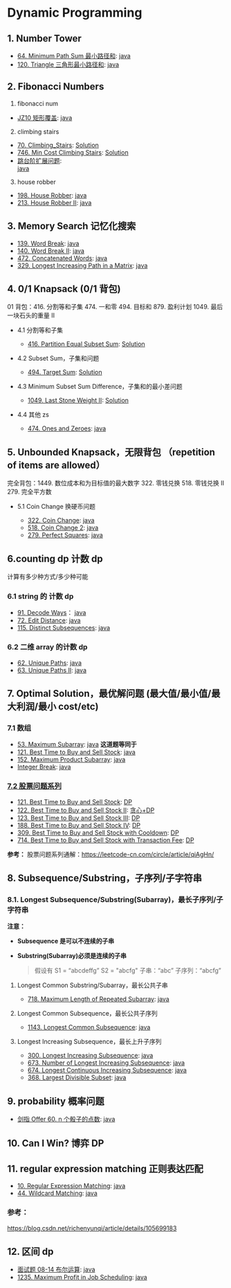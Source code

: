 # Dynamic Programming

## 1. Number Tower

- [64. Minimum Path Sum 最小路径和](https://leetcode.com/problems/minimum-path-sum/):
  [java](/solution_java/0064_Minimum_Path_Sum.java)
- [120. Triangle 三角形最小路径和](https://leetcode.com/problems/triangle/):
  [java](/solution_java/0120_Triangle.java)

## 2. Fibonacci Numbers

1. fibonacci num

- [JZ10 矩形覆盖](https://www.nowcoder.com/practice/72a5a919508a4251859fb2cfb987a0e6?tpId=13&&tqId=11163&rp=1&ru=/ta/coding-interviews&qru=/ta/coding-interviews/question-ranking):
  [java](/牛客网/矩形覆盖.md)

2. climbing stairs

- [70. Climbing_Stairs](https://leetcode.com/problems/climbing-stairs/):
  [Solution](/solution_java/0070_Climbing_Stairs.java)
- [746. Min Cost Climbing Stairs](https://leetcode.com/problems/min-cost-climbing-stairs/):
  [Solution](/solution_java/0746_Min_Cost_Climbing_Stairs.java)
- [跳台阶扩展问题](https://www.nowcoder.com/practice/22243d016f6b47f2a6928b4313c85387?tpId=13&&tqId=11162&rp=1&ru=/ta/coding-interviews&qru=/ta/coding-interviews/question-ranking):  
  [java](/牛客网/跳台阶扩展问题.java)

3. house robber

- [198. House Robber](https://leetcode.com/problems/house-robber/):
  [java](/solution_java/0198_House_Robber.java)
- [213. House Robber II](https://leetcode.com/problems/house-robber-ii/):
  [java](/solution_java/0213_House_Robber_II.java)

## 3. Memory Search 记忆化搜索

- [139. Word Break](https://leetcode.com/problems/word-break/):
  [java](/solution_java/0139_Word_Break.java)
- [140. Word Break II](https://leetcode.com/problems/word-break-ii/):
  [java](/solution_java/0140_Word_Break_II.java)
- [472. Concatenated Words](https://leetcode.com/problems/concatenated-words/):
  [java](/solution_java/0472_Concatenated_Words.java)
- [329. Longest Increasing Path in a Matrix](https://leetcode.com/problems/longest-increasing-path-in-a-matrix/):
  [java](/solution_java/0329_Longest_Increasing_Path_in_a_Matrix.java)

## 4. 0/1 Knapsack (0/1 背包)

01 背包：416. 分割等和子集 474. 一和零 494. 目标和 879. 盈利计划 1049. 最后一块石头的重量 II

- 4.1 分割等和子集

  - [416. Partition Equal Subset Sum](https://leetcode.com/problems/partition-equal-subset-sum/): [Solution](/solution_java/0416_Partition_Equal_Subset_Sum.java)

- 4.2 Subset Sum，子集和问题

  - [494. Target Sum](https://leetcode.com/problems/target-sum/):
    [Solution](/solution_java/0494_Target_Sum.java)

- 4.3 Minimum Subset Sum Difference，子集和的最小差问题

  - [1049. Last Stone Weight II](https://leetcode.com/problems/last-stone-weight-ii/):
    [Solution](/solution_java/1049_Last_Stone_Weight_II.java)

- 4.4 其他 zs

  - [474. Ones and Zeroes](https://leetcode.com/problems/ones-and-zeroes/):
    [java](/solution_java/474_Ones_and_Zeroes.java)

## 5. Unbounded Knapsack，无限背包 （repetition of items are allowed）

完全背包：1449. 数位成本和为目标值的最大数字 322. 零钱兑换 518. 零钱兑换 II 279. 完全平方数

- 5.1 Coin Change 换硬币问题

  - [322. Coin Change](https://leetcode.com/problems/coin-change/):
    [java](/solution_java/0322_Coin_Change.java)
  - [518. Coin Change 2](https://leetcode.com/problems/coin-change-2/):
    [java](/solution_java/0518_Coin_Change_2.java)
  - [279. Perfect Squares](https://leetcode.com/problems/perfect-squares/):
    [java](/solution_java/0279_Perfect_Squares.java)

## 6.counting dp 计数 dp

计算有多少种方式/多少种可能

### 6.1 string 的 计数 dp

- [91. Decode Ways](https://leetcode.com/problems/decode-ways/)：
  [java](/solution_java/0091_Decode_Ways.java)
- [72. Edit Distance](https://leetcode.com/problems/edit-distance/):
  [java](/solution_java/0072_Edit_Distance.java)
- [115. Distinct Subsequences](https://leetcode.com/problems/distinct-subsequences/):
  [java](/solution_java/0115_Distinct_Subsequences.md)

### 6.2 二维 array 的计数 dp

- [62. Unique Paths](https://leetcode.com/problems/unique-paths/):
  [java](/solution_java/0062_Unique_Paths.java)
- [63. Unique Paths II](https://leetcode.com/problems/unique-paths-ii/):
  [java](/solution_java/0063_Unique_Paths_II.java)

## 7. Optimal Solution，最优解问题 (最大值/最小值/最大利润/最小 cost/etc)

### 7.1 数组

- [53. Maximum Subarray](https://leetcode.com/problems/maximum-subarray/):
  [java](/solution_java/0053_Maximum_Subarray.java)
  **这道题等同于**
- [121. Best Time to Buy and Sell Stock](https://leetcode.com/problems/best-time-to-buy-and-sell-stock/):
  [java](/solution_java/0121_Best_Time_to_Buy_and_Sell_Stock.java)
- [152. Maximum Product Subarray](https://leetcode.com/problems/maximum-product-subarray/):
  [java](/solution_java/0152_Maximum_Product_Subarray.java)
- [Integer Break](https://leetcode.com/problems/integer-break/):
  [java](/solution_java/0343_Integer_Break.java)

### [7.2 股票问题系列](/solution_java/股票问题系列.md)

- [121. Best Time to Buy and Sell Stock](https://leetcode.com/problems/best-time-to-buy-and-sell-stock/):
  [DP](/solution_java/0121_Best_Time_to_Buy_and_Sell_Stock.java)
- [122. Best Time to Buy and Sell Stock II](https://leetcode.com/problems/best-time-to-buy-and-sell-stock-ii/):
  [贪心+DP](/solution_java/股票问题系列.md)
- [123. Best Time to Buy and Sell Stock III](https://leetcode.com/problems/best-time-to-buy-and-sell-stock-iii/):
  [DP](/solution_java/股票问题系列.md)
- [188. Best Time to Buy and Sell Stock IV](https://leetcode.com/problems/best-time-to-buy-and-sell-stock-iv/):
  [DP](/solution_java/股票问题系列.md)
- [309. Best Time to Buy and Sell Stock with Cooldown](https://leetcode.com/problems/best-time-to-buy-and-sell-stock-with-cooldown/):
  [DP](/solution_java/股票问题系列.md)
- [714. Best Time to Buy and Sell Stock with Transaction Fee](https://leetcode.com/problems/best-time-to-buy-and-sell-stock-with-transaction-fee/):
  [DP](/solution_java/股票问题系列.md)

**参考：**
股票问题系列通解：https://leetcode-cn.com/circle/article/qiAgHn/

## 8. Subsequence/Substring，子序列/子字符串

### 8.1. Longest Subsequence/Substring(Subarray)，最长子序列/子字符串

**注意：**

- **Subsequence 是可以不连续的子串**
- **Substring(Subarray)必须是连续的子串**

  > 假设有 S1 = “abcdeffg” S2 = "abcfg"
  > 子串：“abc”
  > 子序列：“abcfg”

1. Longest Common Substring/Subarray，最长公共子串

   - [718. Maximum Length of Repeated Subarray](https://leetcode.com/problems/maximum-length-of-repeated-subarray/):
     [java](/solution_java/0718_Maximum_Length_of_Repeated_Subarray.java)

2. Longest Common Subsequence，最长公共子序列

   - [1143. Longest Common Subsequence](https://leetcode.com/problems/longest-common-subsequence/):
     [java](/solution_java/1143_Longest_Common_Subsequence.java)

3. Longest Increasing Subsequence，最长上升子序列

   - [300. Longest Increasing Subsequence](https://leetcode.com/problems/longest-increasing-subsequence/):
     [java](/solution_java/0300_Longest_Increasing_Subsequence.java)
   - [673. Number of Longest Increasing Subsequence](https://leetcode.com/problems/number-of-longest-increasing-subsequence/):
     [java](/solution_java/0673_Number_of_Longest_Increasing_Subsequence.java)
   - [674. Longest Continuous Increasing Subsequence](https://leetcode.com/problems/longest-continuous-increasing-subsequence/):
     [java](/solution_java/0674_Longest_Continuous_Increasing_Subsequence.java)
   - [368. Largest Divisible Subset](https://leetcode.com/problems/largest-divisible-subset/):
     [java](/solution_java/0368_Largest_Divisible_Subset.java)

## 9. probability 概率问题

- [剑指 Offer 60. n 个骰子的点数](https://leetcode-cn.com/problems/nge-tou-zi-de-dian-shu-lcof/):
  [java](/力扣/剑指Offer60_n个骰子的点数.java)

## 10. Can I Win? 博弈 DP

## 11. regular expression matching 正则表达匹配

- [10. Regular Expression Matching](https://leetcode.com/problems/regular-expression-matching/):
  [java](/solution_java/0010_Regular_Expression_Matching.md)
- [44. Wildcard Matching](https://leetcode.com/problems/wildcard-matching/):
  [java](/solution_java/0044_Wildcard_Matching.java)

### 参考：

https://blog.csdn.net/richenyunqi/article/details/105699183

## 12. 区间 dp

- [面试题 08-14 布尔运算](https://leetcode-cn.com/problems/boolean-evaluation-lcci/):
  [java](/力扣/面试题08-14_布尔运算.java)
- [1235. Maximum Profit in Job Scheduling](https://leetcode.com/problems/maximum-profit-in-job-scheduling/):
  [java](/solution_java/1235_Maximum_Profit_in_Job_Scheduling.md)
